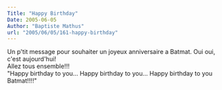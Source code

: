 ```yaml
---
Title: "Happy Birthday"
Date: 2005-06-05
Author: "Baptiste Mathus"
url: "2005/06/05/161-happy-birthday"
---
```




Un p'tit message pour souhaiter un joyeux anniversaire a Batmat. Oui
oui, c'est aujourd'hui!\
 Allez tous ensemble!!!\
 "Happy birthday to you... Happy birthday to you... Happy birthday to
you Batmat!!!!"

